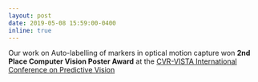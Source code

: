 ```yaml
---
layout: post
date: 2019-05-08 15:59:00-0400
inline: true
---
```


Our work on Auto-labelling of markers in optical motion capture won **2nd Place Computer Vision Poster Award** at the [CVR-VISTA International Conference on Predictive Vision](https://yfile.news.yorku.ca/2019/06/21/york-conference-on-predictive-vision-attracts-scholars-from-around-the-world/)
